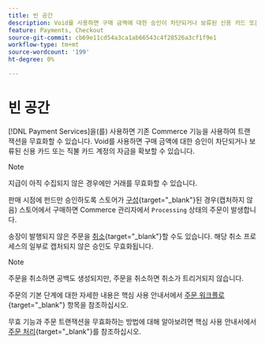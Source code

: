 ```yaml
---
title: 빈 공간
description: Void를 사용하면 구매 금액에 대한 승인이 차단되거나 보류된 신용 카드 또는 직불 카드 계정의 자금을 확보할 수 있습니다.
feature: Payments, Checkout
source-git-commit: cb69e11cd54a3ca1ab66543c4f28526a3cf1f9e1
workflow-type: tm+mt
source-wordcount: '199'
ht-degree: 0%

---
```


# 빈 공간

[!DNL Payment Services]을(를) 사용하면 기존 Commerce 기능을 사용하여 트랜잭션을 무효화할 수 있습니다. Void를 사용하면 구매 금액에 대한 승인이 차단되거나 보류된 신용 카드 또는 직불 카드 계정의 자금을 확보할 수 있습니다.

>[!NOTE]
>
>지급이 아직 수집되지 않은 경우에만 거래를 무효화할 수 있습니다.

판매 시점에 펀드만 승인하도록 스토어가 [구성](https://experienceleague.adobe.com/ko/docs/commerce-admin/config/sales/payment-methods/payment-methods#payment-actions){target="_blank"}된 경우(캡처하지 않음) 스토어에서 구매하면 Commerce 관리자에서 `Processing` 상태의 주문이 발생합니다.

송장이 발행되지 않은 주문을 [취소](https://experienceleague.adobe.com/ko/docs/commerce-admin/stores-sales/point-of-purchase/assist/customer-account-create-order){target="_blank"}할 수도 있습니다. 해당 취소 프로세스의 일부로 캡처되지 않은 승인도 무효화됩니다.

>[!NOTE]
>
>주문을 취소하면 공백도 생성되지만, 주문을 취소하면 취소가 트리거되지 않습니다.

주문의 기본 단계에 대한 자세한 내용은 핵심 사용 안내서에서 [주문 워크플로](https://experienceleague.adobe.com/ko/docs/commerce-admin/stores-sales/order-management/orders/order-processing){target="_blank"} 항목을 참조하십시오.

무효 기능과 주문 트랜잭션을 무효화하는 방법에 대해 알아보려면 핵심 사용 안내서에서 [주문 처리](https://experienceleague.adobe.com/ko/docs/commerce-admin/stores-sales/order-management/orders/order-processing#process-an-order){target="_blank"}를 참조하십시오.
